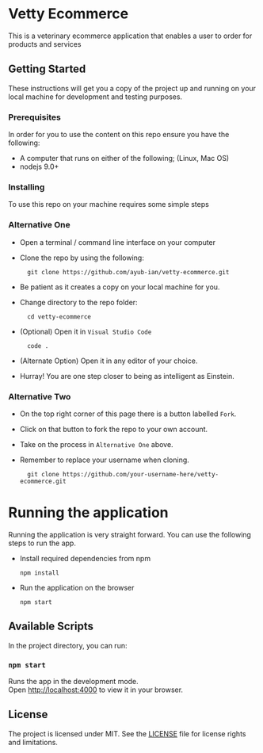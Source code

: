 # Vetty Ecommerce

This is a veterinary ecommerce application that enables a user to order for products and services

## Getting Started

These instructions will get you a copy of the project up and running on your local machine for development and testing purposes. 

### Prerequisites

In order for you to use the content on this repo ensure you have the following:

- A computer that runs on either of the following; (Linux, Mac OS)
- nodejs 9.0+

### Installing

To use this repo on your machine requires some simple steps

### Alternative One

- Open a terminal / command line interface on your computer
- Clone the repo by using the following:

        git clone https://github.com/ayub-ian/vetty-ecommerce.git

- Be patient as it creates a copy on your local machine for you.
- Change directory to the repo folder:

        cd vetty-ecommerce

- (Optional) Open it in ``Visual Studio Code``

        code .

- (Alternate Option) Open it in any editor of your choice.
- Hurray! You are one step closer to being as intelligent as Einstein.

### Alternative Two

- On the top right corner of this page there is a button labelled ``Fork``.
- Click on that button to fork the repo to your own account.
- Take on the process in ``Alternative One`` above.
- Remember to replace your username when cloning.

        git clone https://github.com/your-username-here/vetty-ecommerce.git


# Running the application

Running the application is very straight forward. You can use the following steps to run the app.

- Install required dependencies from npm

      npm install
- Run the application on the browser

      npm start

## Available Scripts

In the project directory, you can run:

### `npm start`

Runs the app in the development mode.\
Open [http://localhost:4000](http://localhost:4000) to view it in your browser.


## License
The project is licensed under MIT. See the [LICENSE](LICENSE.txt) file for license rights and limitations.
